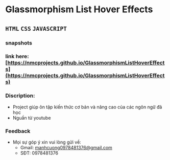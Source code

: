 
# Glassmorphism List Hover Effects
## `HTML` `CSS` `JAVASCRIPT`
### snapshots

### link here: [https://nmcprojects.github.io/GlassmorphismListHoverEffects](https://nmcprojects.github.io/GlassmorphismListHoverEffects)
### Discription:
  - Project giúp ôn tập kiến thức cơ bản và nâng cao của các ngôn ngữ đã học
  - Nguần từ youtube

### Feedback 
  - Mọi sự góp ý xin vui lòng gửi về:
    + Gmail: manhcuong0978481376@gmail.com
    + SĐT: 0978481376  
